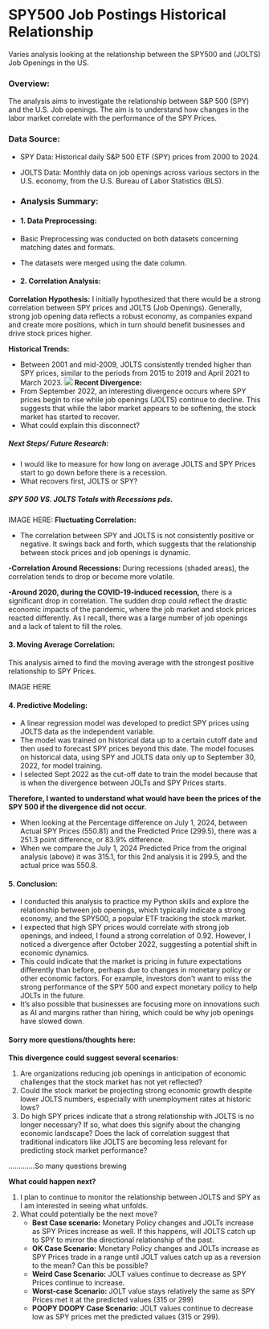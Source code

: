 # SPY500 Job Postings Historical Relationship
Varies analysis looking at the relationship between the SPY500 and (JOLTS) Job Openings in the US. 

### Overview:
The analysis aims to investigate the relationship between S&P 500 (SPY) and the U.S. Job openings. The aim is to understand how changes in the labor market correlate with the performance of the SPY Prices. 

### Data Source:
- SPY Data: Historical daily S&P 500 ETF (SPY) prices from 2000 to 2024.
- JOLTS Data: Monthly data on job openings across various sectors in the U.S. economy, from the U.S. Bureau of Labor Statistics (BLS).

- ### Analysis Summary:
- #### 1. Data Preprocessing: 
- Basic Preprocessing was conducted on both datasets concerning matching dates and formats. 
- The datasets were merged using the date column.

- #### 2. Correlation Analysis:
**Correlation Hypothesis:** I initially hypothesized that there would be a strong correlation between SPY prices and JOLTS (Job Openings). Generally, strong job opening data reflects a robust economy, as companies expand and create more positions, which in turn should benefit businesses and drive stock prices higher. 

**Historical Trends:** 
- Between 2001 and mid-2009, JOLTS consistently trended higher than SPY prices, similar to the periods from 2015 to 2019 and April 2021 to March 2023. 
![](main/PNG_Actual_SPY_JOLTS_HIST.PLOT.png)
**Recent Divergence:** 
- From September 2022, an interesting divergence occurs where SPY prices begin to rise while job openings (JOLTS) continue to decline. This suggests that while the labor market appears to be softening, the stock market has started to recover. 
- What could explain this disconnect? 

##### **Next Steps/ Future Research:** 
- I would like to measure for how long on average JOLTS and SPY Prices start to go down before there is a recession. 
- What recovers first, JOLTS or SPY?

##### SPY 500 VS. JOLTS Totals with Recessions pds. 
IMAGE HERE: 
**Fluctuating Correlation:** 
- The correlation between SPY and JOLTS is not consistently positive or negative. It swings back and forth, which suggests that the relationship between stock prices and job openings is dynamic. 

**-Correlation Around Recessions:** During recessions (shaded areas), the correlation tends to drop or become more volatile. 

**-Around 2020, during the COVID-19-induced recession,** there is a significant drop in correlation. The sudden drop could reflect the drastic economic impacts of the pandemic, where the job market and stock prices reacted differently. As I recall, there was a large number of job openings and a lack of talent to fill the roles.

#### **3. Moving Average Correlation:**
This analysis aimed to find the moving average with the strongest positive relationship to SPY Prices. 

IMAGE HERE

#### **4. Predictive Modeling:**

- A linear regression model was developed to predict SPY prices using JOLTS data as the independent variable.
- The model was trained on historical data up to a certain cutoff date and then used to forecast SPY prices beyond this date. The model focuses on historical data, using SPY and JOLTS data only up to September 30, 2022, for model training. 
- I selected Sept 2022 as the cut-off date to train the model because that is when the divergence between JOLTs and SPY Prices starts.

**Therefore, I wanted to understand what would have been the prices of the SPY 500 if the divergence did not occur.**
- When looking at the Percentage difference on July 1, 2024, between Actual SPY Prices (550.81) and the Predicted Price (299.5), there was a 251.3 point difference, or 83.9% difference. 
- When we compare the July 1, 2024 Predicted Price from the original analysis (above) it was 315.1, for this 2nd analysis it is 299.5, and the actual price was 550.8.

#### **5. Conclusion:** 
- I conducted this analysis to practice my Python skills and explore the relationship between job openings, which typically indicate a strong economy, and the SPY500, a popular ETF tracking the stock market. 
- I expected that high SPY prices would correlate with strong job openings, and indeed, I found a strong correlation of 0.92. However, I noticed a divergence after October 2022, suggesting a potential shift in economic dynamics. 
- This could indicate that the market is pricing in future expectations differently than before, perhaps due to changes in monetary policy or other economic factors. For example, investors don't want to miss the strong performance of the SPY 500 and expect monetary policy to help JOLTs in the future. 
- It’s also possible that businesses are focusing more on innovations such as AI and margins rather than hiring, which could be why job openings have slowed down.

#### **Sorry more questions/thoughts here:**
**This divergence could suggest several scenarios:**
1. Are organizations reducing job openings in anticipation of economic challenges that the stock market has not yet reflected?
2. Could the stock market be projecting strong economic growth despite lower JOLTS numbers, especially with unemployment rates at historic lows?
3. Do high SPY prices indicate that a strong relationship with JOLTS is no longer necessary? If so, what does this signify about the changing economic landscape? Does the lack of correlation suggest that traditional indicators like JOLTS are becoming less relevant for predicting stock market performance?

.............So many questions brewing

**What could happen next?**
1. I plan to continue to monitor the relationship between JOLTS and SPY as I am interested in seeing what unfolds. 
2. What could potentially be the next move?
    - **Best Case scenario:** Monetary Policy changes and JOLTs increase as SPY Prices increase as well. If this happens, will JOLTS catch up to SPY to mirror the directional relationship of the past. 
    - **OK Case Scenario:** Monetary Policy changes and JOLTs increase as SPY Prices trade in a range until JOLT values catch up as a reversion to the mean? Can this be possible? 
    - **Weird Case Scenario:** JOLT values continue to decrease as SPY Prices continue to increase. 
    - **Worst-case Scenario:** JOLT value stays relatively the same as SPY Prices met it at the predicted values (315 or 299)
    - **POOPY DOOPY Case Scenario:** JOLT values continue to decrease low as SPY prices met the predicted values (315 or 299). 
